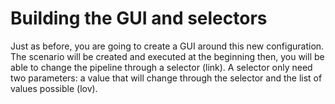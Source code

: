 # Building the GUI and selectors

Just as before, you are going to create a GUI around this new configuration. The scenario will be created and executed at the beginning then, you will be able to change the pipeline through a selector (link). A selector only need two parameters: a value that will change through the selector and the list of values possible (lov).